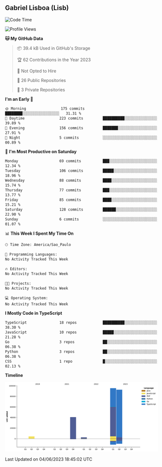 ## Gabriel Lisboa (Lisb)

<!--START_SECTION:waka-->
![Code Time](http://img.shields.io/badge/Code%20Time-0%20secs-blue)

![Profile Views](http://img.shields.io/badge/Profile%20Views-48-blue)

**🐱 My GitHub Data** 

> 📦 39.4 kB Used in GitHub's Storage 
 > 
> 🏆 62 Contributions in the Year 2023
 > 
> 🚫 Not Opted to Hire
 > 
> 📜 26 Public Repositories 
 > 
> 🔑 3 Private Repositories 
 > 
**I'm an Early 🐤** 

```text
🌞 Morning                175 commits         ████████░░░░░░░░░░░░░░░░░   31.31 % 
🌆 Daytime                223 commits         ██████████░░░░░░░░░░░░░░░   39.89 % 
🌃 Evening                156 commits         ███████░░░░░░░░░░░░░░░░░░   27.91 % 
🌙 Night                  5 commits           ░░░░░░░░░░░░░░░░░░░░░░░░░   00.89 % 
```
📅 **I'm Most Productive on Saturday** 

```text
Monday                   69 commits          ███░░░░░░░░░░░░░░░░░░░░░░   12.34 % 
Tuesday                  106 commits         █████░░░░░░░░░░░░░░░░░░░░   18.96 % 
Wednesday                88 commits          ████░░░░░░░░░░░░░░░░░░░░░   15.74 % 
Thursday                 77 commits          ███░░░░░░░░░░░░░░░░░░░░░░   13.77 % 
Friday                   85 commits          ████░░░░░░░░░░░░░░░░░░░░░   15.21 % 
Saturday                 128 commits         ██████░░░░░░░░░░░░░░░░░░░   22.90 % 
Sunday                   6 commits           ░░░░░░░░░░░░░░░░░░░░░░░░░   01.07 % 
```


📊 **This Week I Spent My Time On** 

```text
🕑︎ Time Zone: America/Sao_Paulo

💬 Programming Languages: 
No Activity Tracked This Week

🔥 Editors: 
No Activity Tracked This Week

🐱‍💻 Projects: 
No Activity Tracked This Week

💻 Operating System: 
No Activity Tracked This Week
```

**I Mostly Code in TypeScript** 

```text
TypeScript               18 repos            ██████████░░░░░░░░░░░░░░░   38.30 % 
JavaScript               10 repos            █████░░░░░░░░░░░░░░░░░░░░   21.28 % 
Go                       3 repos             ██░░░░░░░░░░░░░░░░░░░░░░░   06.38 % 
Python                   3 repos             ██░░░░░░░░░░░░░░░░░░░░░░░   06.38 % 
CSS                      1 repo              █░░░░░░░░░░░░░░░░░░░░░░░░   02.13 % 
```



**Timeline**

![Lines of Code chart](https://raw.githubusercontent.com/tenlisboa/tenlisboa/main/assets/bar_graph.png)


 Last Updated on 04/06/2023 18:45:02 UTC
<!--END_SECTION:waka-->
